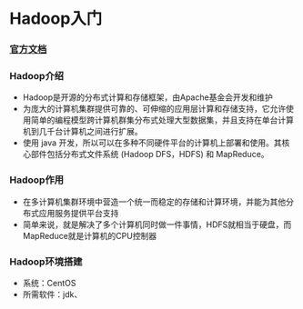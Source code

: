 # Hadoop入门

### [官方文档](http://hadoop.apache.org/docs/r1.0.4/cn/quickstart.html)

### Hadoop介绍

- Hadoop是开源的分布式计算和存储框架，由Apache基金会开发和维护
- 为庞大的计算机集群提供可靠的、可伸缩的应用层计算和存储支持，它允许使用简单的编程模型跨计算机群集分布式处理大型数据集，并且支持在单台计算机到几千台计算机之间进行扩展。
- 使用 java 开发，所以可以在多种不同硬件平台的计算机上部署和使用。其核心部件包括分布式文件系统 (Hadoop DFS，HDFS) 和 MapReduce。



### Hadoop作用

- 在多计算机集群环境中营造一个统一而稳定的存储和计算环境，并能为其他分布式应用服务提供平台支持
- 简单来说，就是解决了多个计算机同时做一件事情，HDFS就相当于硬盘，而MapReduce就是计算机的CPU控制器



### Hadoop环境搭建

- 系统：CentOS
- 所需软件：jdk、



